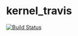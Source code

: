 # kernel_travis

[![Build Status](https://travis-ci.org/iamsaalim/kernel_script.svg?branch=master)](https://travis-ci.org/iamsaalim/kernel_script)

